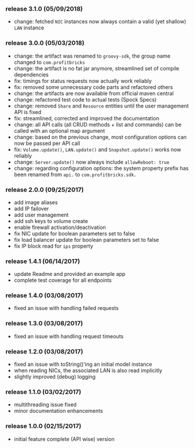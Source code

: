 ### release 3.1.0 (05/09/2018)

- change: fetched `NIC` instances now always contain a valid (yet shallow) `LAN` instance


### release 3.0.0 (05/03/2018)

- change: the artifact was renamed to `groovy-sdk`, the group name changed to `com.profitbricks`
- change: the artifact is no fat jar anymore, streamlined set of compile dependencies
- fix: timings for status requests now actually work reliably
- fix: removed some unnecessary code parts and refactored others
- change: the artifacts are now available from official maven central
- change: refactored test code to actual tests (Spock Specs)
- change: removed `Share` and `Resource` entities until the user management API is fixed
- fix: streamlined, corrected and improved the documentation
- change: all API calls (all CRUD methods + list and commands) can be called with an optional map argument
- change: based on the previous change, most configuration options can now be passed per API call
- fix: `Volume.update()`, `LAN.update()` and `Snapshot.update()` works now reliably
- change: `Server.update()` now always include `allowReboot: true`
- change: regarding configuration options: the system property prefix has been renamed from `api.` to `com.profitbricks.sdk.`


### release 2.0.0 (09/25/2017)

- add image aliases
- add IP failover
- add user management
- add ssh keys to volume create
- enable firewall activation/deactivation
- fix NIC update for boolean parameters set to false
- fix load balancer update for boolean parameters set to false
- fix IP block read for `ips` property


### release 1.4.1 (06/14/2017)

- update Readme and provided an example app
- complete test coverage for all endpoints


### release 1.4.0 (03/08/2017)

- fixed an issue with handling failed requests


### release 1.3.0 (03/08/2017)

- fixed an issue with handling request timeouts


### release 1.2.0 (03/08/2017)

- fixed an issue with toString()'ing an initial model instance
- when reading NICs, the associated LAN is also read implicitly
- slightly improved (debug) logging


### release 1.1.0 (03/02/2017)

- multithreading issue fixed
- minor documentation enhancements


### release 1.0.0 (02/15/2017)

- initial feature complete (API wise) version
